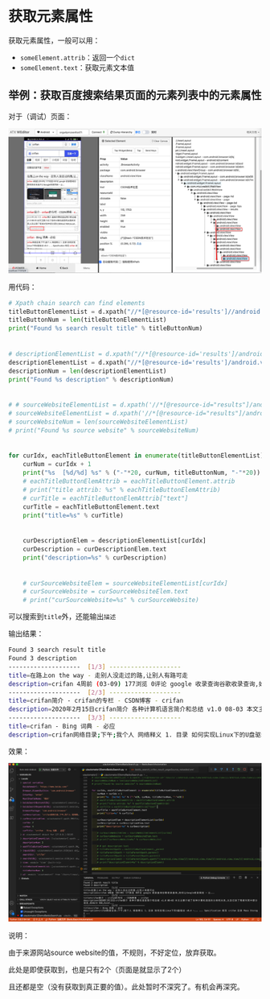 # 获取元素属性

获取元素属性，一般可以用：

* `someElement.attrib`：返回一个`dict`
* `someElement.text`：获取元素文本值

## 举例：获取百度搜索结果页面的元素列表中的元素属性

对于（调试）页面：

![weditor_debug_baidu_search_result](../../assets/img/weditor_debug_baidu_search_result.png)

用代码：

```python
# Xpath chain search can find elements
titleButtonElementList = d.xpath("//*[@resource-id='results']//android.widget.Button[@clickable='true']").all()
titleButtonNum = len(titleButtonElementList)
print("Found %s search result title" % titleButtonNum)


# descriptionElementList = d.xpath("//*[@resource-id='results']/android.view.View[1]/android.view.View[1]/android.view.View[2]/android.view.View[1]/android.view.View[1]/android.view.View[1]/android.view.View[1]/android.view.View[1]").all()
descriptionElementList = d.xpath("//*[@resource-id='results']/android.view.View/android.view.View[1]/android.view.View[2]/android.view.View[1]/android.view.View[1]/android.view.View[1]/android.view.View[1]/android.view.View[1]").all()
descriptionNum = len(descriptionElementList)
print("Found %s description" % descriptionNum)


# # sourceWebsiteElementList = d.xpath('//*[@resource-id="results"]/android.view.View/android.view.View[1]/android.view.View[2]/android.view.View[1]').all()
# sourceWebsiteElementList = d.xpath('//*[@resource-id="results"]/android.view.View/android.view.View[1]/android.view.View[2]/android.view.View[2]').all()
# sourceWebsiteNum = len(sourceWebsiteElementList)
# print("Found %s source website" % sourceWebsiteNum)


for curIdx, eachTitleButtonElement in enumerate(titleButtonElementList):
    curNum = curIdx + 1
    print("%s  [%d/%d] %s" % ("-"*20, curNum, titleButtonNum, "-"*20))
    # eachTitleButtonElemAttrib = eachTitleButtonElement.attrib
    # print("title attrib: %s" % eachTitleButtonElemAttrib)
    # curTitle = eachTitleButtonElemAttrib["text"]
    curTitle = eachTitleButtonElement.text
    print("title=%s" % curTitle)


    curDescriptionElem = descriptionElementList[curIdx]
    curDescription = curDescriptionElem.text
    print("description=%s" % curDescription)


    # curSourceWebsiteElem = sourceWebsiteElementList[curIdx]
    # curSourceWebsite = curSourceWebsiteElem.text
    # print("curSourceWebsite=%s" % curSourceWebsite)
```

可以搜索到`title`外，还能输出`描述`

输出结果：

```bash
Found 3 search result title
Found 3 description
--------------------  [1/3] --------------------
title=在路上on the way - 走别人没走过的路,让别人有路可走
description=crifan 4周前 (03-09) 177浏览 0评论 google 收录查询谷歌收录查询,如何让Google收录网站 – 云...
--------------------  [2/3] --------------------
title=crifan简介 - crifan的专栏 - CSDN博客 - crifan
description=2020年2月15日crifan简介 各种计算机语言简介和总结 v1.0 08-03 本文主要介绍了各种计算机语言的分类和关系,以及记录了笔者对其中部分语言,如Word VBA,Excel...
--------------------  [3/3] --------------------
title=crifan - Bing 词典 - 必应
description=crifan网络目录;下午;我个人 网络释义 1. 目录 如何实现Linux下的U盘驱动 v0.4 -... ... Specification 规范 crifan 目录 Mass Storage ...
```

效果：

![debug_output_baidu_result_properties](../../assets/img/debug_output_baidu_result_properties.png)

说明：

由于来源网站source website的值，不规则，不好定位，放弃获取。

此处是即使获取到，也是只有2个（页面是就显示了2个）

且还都是空（没有获取到真正要的值）。此处暂时不深究了。有机会再深究。
